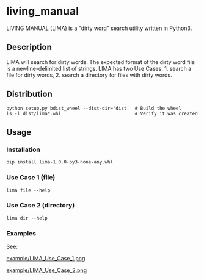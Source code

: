 # living_manual

LIVING MANUAL (LIMA) is a "dirty word" search utility written in Python3.

## Description

LIMA will search for dirty words.  The expected format of the dirty word file is a newline-delimited list of strings.  LIMA has two Use Cases: 1. search a file for dirty words, 2. search a directory for files with dirty words.

## Distribution

```
python setup.py bdist_wheel --dist-dir='dist'  # Build the wheel
ls -l dist/lima*.whl                           # Verify it was created
```

## Usage

### Installation

`pip install lima-1.0.0-py3-none-any.whl`

### Use Case 1 (file)

`lima file --help`

### Use Case 2 (directory)

`lima dir --help`


### Examples

See:

[example/LIMA_Use_Case_1.png](https://github.com/hark130/living_manual/blob/main/example/LIMA_Use_Case_1.png)

[example/LIMA_Use_Case_2.png](https://github.com/hark130/living_manual/blob/main/example/LIMA_Use_Case_2.png)
